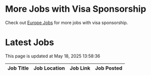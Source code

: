 # More Jobs with Visa Sponsorship

Check out [Europe Jobs](https://github.com/sureshparimi/europejobs#latest-jobs) for more jobs with visa sponsorship.

# Latest Jobs

This page is updated at May 18, 2025 13:58:36

| Job Title | Job Location | Job Link | Job Posted |
| --- | --- | --- | --- |
